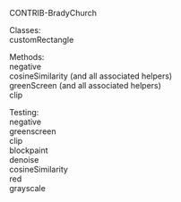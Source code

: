 CONTRIB-BradyChurch

Classes:  
customRectangle

Methods:  
negative  
cosineSimilarity  (and all associated helpers)   
greenScreen   (and all associated helpers)  
clip

Testing:  
negative  
greenscreen  
clip  
blockpaint  
denoise  
cosineSimilarity  
red  
grayscale

